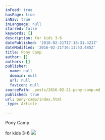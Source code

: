 ```yaml
---
inFeed: true
hasPage: true
inNav: true
inLanguage: null
starred: false
keywords: []
description: for kids 3-6
datePublished: '2016-02-21T17:18:31.421Z'
dateModified: '2016-02-21T16:11:43.485Z'
title: Pony Camp
author: []
authors: []
publisher:
  name: null
  domain: null
  url: null
  favicon: null
sourcePath: _posts/2016-02-21-pony-camp.md
published: true
url: pony-camp/index.html
_type: Article

---
```

Pony Camp

for kids 3-6
![](https://the-grid-user-content.s3-us-west-2.amazonaws.com/669ea010-d874-4c4c-9f86-0b42c05ded25.jpg)